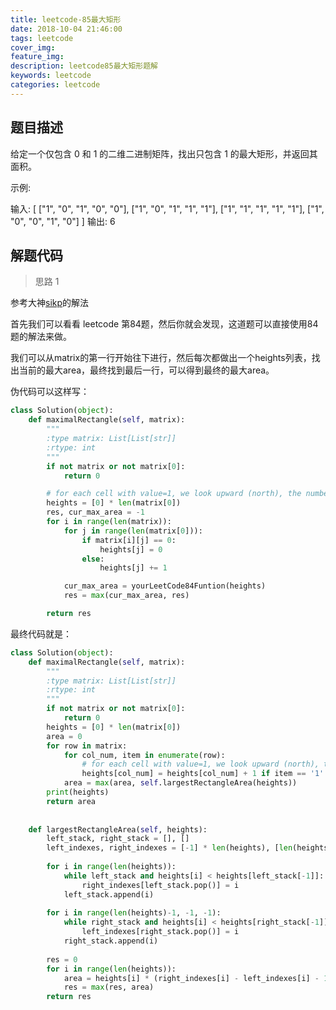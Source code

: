 ```yaml
---
title: leetcode-85最大矩形
date: 2018-10-04 21:46:00
tags: leetcode
cover_img:
feature_img:
description: leetcode85最大矩形题解
keywords: leetcode
categories: leetcode
---
```


## 题目描述

给定一个仅包含 0 和 1 的二维二进制矩阵，找出只包含 1 的最大矩形，并返回其面积。

示例:

输入:
[
  ["1", "0", "1", "0", "0"],
  ["1", "0", "1", "1", "1"],
  ["1", "1", "1", "1", "1"],
  ["1", "0", "0", "1", "0"]
]
输出: 6

## 解题代码
> 思路 1

参考大神[sikp](https://leetcode.com/problems/maximal-rectangle/discuss/122456/Easiest-solution-build-on-top-of-leetcode84)的解法

首先我们可以看看 leetcode 第84题，然后你就会发现，这道题可以直接使用84题的解法来做。

我们可以从matrix的第一行开始往下进行，然后每次都做出一个heights列表，找出当前的最大area，最终找到最后一行，可以得到最终的最大area。

伪代码可以这样写：
```python
class Solution(object):
    def maximalRectangle(self, matrix):
        """
        :type matrix: List[List[str]]
        :rtype: int
        """
        if not matrix or not matrix[0]:
            return 0

        # for each cell with value=1, we look upward (north), the number of continuous '1' is the height of cell
        heights = [0] * len(matrix[0])
        res, cur_max_area = -1
        for i in range(len(matrix)):
            for j in range(len(matrix[0])):
                if matrix[i][j] == 0:
                    heights[j] = 0
                else:
                    heights[j] += 1

            cur_max_area = yourLeetCode84Funtion(heights)
            res = max(cur_max_area, res)

        return res
```

最终代码就是：

```python
class Solution(object):
    def maximalRectangle(self, matrix):
        """
        :type matrix: List[List[str]]
        :rtype: int
        """
        if not matrix or not matrix[0]:
            return 0
        heights = [0] * len(matrix[0])
        area = 0
        for row in matrix:
            for col_num, item in enumerate(row):
                # for each cell with value=1, we look upward (north), the number of continuous '1' is the height of cell
                heights[col_num] = heights[col_num] + 1 if item == '1' else 0
            area = max(area, self.largestRectangleArea(heights))
        print(heights)
        return area
    
    
    def largestRectangleArea(self, heights):
        left_stack, right_stack = [], []
        left_indexes, right_indexes = [-1] * len(heights), [len(heights)] * len(heights)
        
        for i in range(len(heights)):
            while left_stack and heights[i] < heights[left_stack[-1]]:
                right_indexes[left_stack.pop()] = i 
            left_stack.append(i)
        
        for i in range(len(heights)-1, -1, -1):
            while right_stack and heights[i] < heights[right_stack[-1]]:
                left_indexes[right_stack.pop()] = i
            right_stack.append(i)
            
        res = 0
        for i in range(len(heights)):
            area = heights[i] * (right_indexes[i] - left_indexes[i] - 1)
            res = max(res, area)
        return res
```

